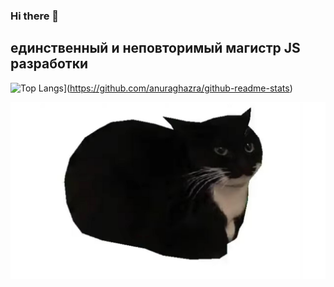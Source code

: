 ### Hi there 👋
<h2 font-weight = 'bolder'>единственный и неповторимый магистр JS разработки </h2>

![Top Langs](https://github-readme-stats.vercel.app/api/top-langs/?username=LAZENGANNN)](https://github.com/anuraghazra/github-readme-stats)

<img src= "https://github.com/LAZENGANNN/LAZENGANNN/blob/main/maxwell.png?raw=true"  alt="maxwell">




<!--
**LAZENGANNN/LAZENGANNN** is a ✨ _special_ ✨ repository because its `README.md` (this file) appears on your GitHub profile.

Here are some ideas to get you started:

- 🔭 I’m currently working on ...
- 🌱 I’m currently learning ...
- 👯 I’m looking to collaborate on ...
- 🤔 I’m looking for help with ...
- 💬 Ask me about ...
- 📫 How to reach me: ...
- 😄 Pronouns: ...
- ⚡ Fun fact: ...
-->
